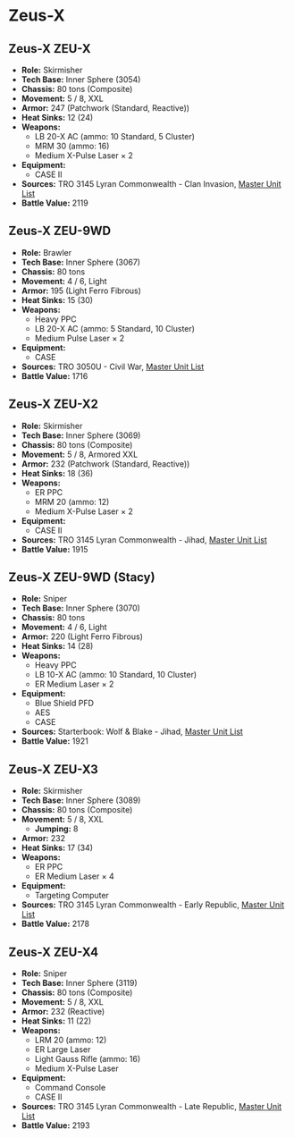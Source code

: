 # Zeus-X
## Zeus-X ZEU-X
- **Role:** Skirmisher
- **Tech Base:** Inner Sphere (3054)
- **Chassis:** 80 tons (Composite)
- **Movement:** 5 / 8, XXL
- **Armor:** 247 (Patchwork (Standard, Reactive))
- **Heat Sinks:** 12 (24)
- **Weapons:**
  - LB 20-X AC (ammo: 10 Standard, 5 Cluster)
  - MRM 30 (ammo: 16)
  - Medium X-Pulse Laser × 2
- **Equipment:**
  - CASE II
- **Sources:** TRO 3145 Lyran Commonwealth - Clan Invasion, [Master Unit List](http://masterunitlist.info/Unit/Details/6631/zeus-x-zeu-x)
- **Battle Value:** 2119

## Zeus-X ZEU-9WD
- **Role:** Brawler
- **Tech Base:** Inner Sphere (3067)
- **Chassis:** 80 tons
- **Movement:** 4 / 6, Light
- **Armor:** 195 (Light Ferro Fibrous)
- **Heat Sinks:** 15 (30)
- **Weapons:**
  - Heavy PPC
  - LB 20-X AC (ammo: 5 Standard, 10 Cluster)
  - Medium Pulse Laser × 2
- **Equipment:**
  - CASE
- **Sources:** TRO 3050U - Civil War, [Master Unit List](http://masterunitlist.info/Unit/Details/3646/zeus-x-zeu-9wd)
- **Battle Value:** 1716

## Zeus-X ZEU-X2
- **Role:** Skirmisher
- **Tech Base:** Inner Sphere (3069)
- **Chassis:** 80 tons (Composite)
- **Movement:** 5 / 8, Armored XXL
- **Armor:** 232 (Patchwork (Standard, Reactive))
- **Heat Sinks:** 18 (36)
- **Weapons:**
  - ER PPC
  - MRM 20 (ammo: 12)
  - Medium X-Pulse Laser × 2
- **Equipment:**
  - CASE II
- **Sources:** TRO 3145 Lyran Commonwealth - Jihad, [Master Unit List](http://masterunitlist.info/Unit/Details/6632/zeus-x-zeu-x2)
- **Battle Value:** 1915

## Zeus-X ZEU-9WD (Stacy)
- **Role:** Sniper
- **Tech Base:** Inner Sphere (3070)
- **Chassis:** 80 tons
- **Movement:** 4 / 6, Light
- **Armor:** 220 (Light Ferro Fibrous)
- **Heat Sinks:** 14 (28)
- **Weapons:**
  - Heavy PPC
  - LB 10-X AC (ammo: 10 Standard, 10 Cluster)
  - ER Medium Laser × 2
- **Equipment:**
  - Blue Shield PFD
  - AES
  - CASE
- **Sources:** Starterbook: Wolf & Blake - Jihad, [Master Unit List](http://masterunitlist.info/Unit/Details/3647/zeus-x-zeu-9wd-stacy)
- **Battle Value:** 1921

## Zeus-X ZEU-X3
- **Role:** Skirmisher
- **Tech Base:** Inner Sphere (3089)
- **Chassis:** 80 tons (Composite)
- **Movement:** 5 / 8, XXL
  - **Jumping:** 8
- **Armor:** 232
- **Heat Sinks:** 17 (34)
- **Weapons:**
  - ER PPC
  - ER Medium Laser × 4
- **Equipment:**
  - Targeting Computer
- **Sources:** TRO 3145 Lyran Commonwealth - Early Republic, [Master Unit List](http://masterunitlist.info/Unit/Details/6633/zeus-x-zeu-x3)
- **Battle Value:** 2178

## Zeus-X ZEU-X4
- **Role:** Sniper
- **Tech Base:** Inner Sphere (3119)
- **Chassis:** 80 tons (Composite)
- **Movement:** 5 / 8, XXL
- **Armor:** 232 (Reactive)
- **Heat Sinks:** 11 (22)
- **Weapons:**
  - LRM 20 (ammo: 12)
  - ER Large Laser
  - Light Gauss Rifle (ammo: 16)
  - Medium X-Pulse Laser
- **Equipment:**
  - Command Console
  - CASE II
- **Sources:** TRO 3145 Lyran Commonwealth - Late Republic, [Master Unit List](http://masterunitlist.info/Unit/Details/6630/zeus-x-zeu-x4)
- **Battle Value:** 2193

